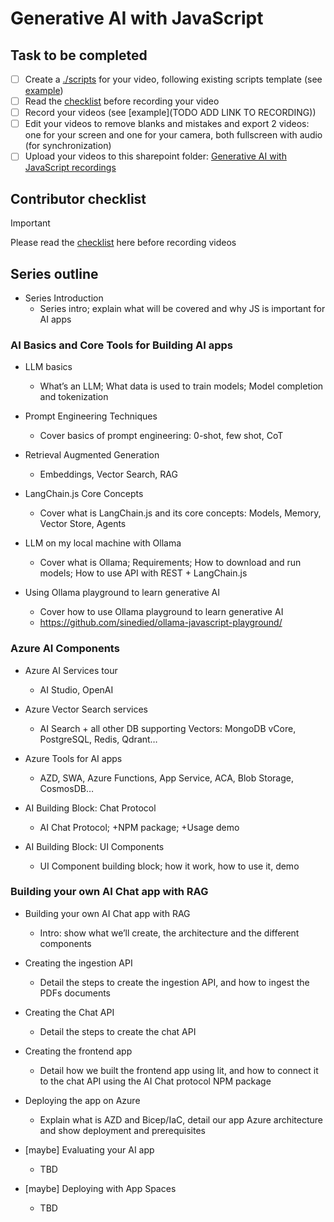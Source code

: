# Generative AI with JavaScript

## Task to be completed

- [ ] Create a [./scripts](./scripts) for your video, following existing scripts template (see [example](./scripts/01-llm-basics.md))
- [ ] Read the [checklist](./checklist.md) before recording your video
- [ ] Record your videos (see [example](TODO ADD LINK TO RECORDING))
- [ ] Edit your videos to remove blanks and mistakes and export 2 videos: one for your screen and one for your camera, both fullscreen with audio (for synchronization)
- [ ] Upload your videos to this sharepoint folder: [Generative AI with JavaScript recordings](https://microsofteur-my.sharepoint.com/:f:/g/personal/yolasors_microsoft_com/EqirxuaHxI1Kp0TW9IbEsYkBIsFuyrcM8ltSzsoEtUqj7A?e=nFw2OT)

## Contributor checklist

> [!IMPORTANT]
> Please read the [checklist](./checklist.md) here before recording videos

## Series outline

- Series Introduction
  * Series intro; explain what will be covered and why JS is important for AI apps

### AI Basics and Core Tools for Building AI apps

- LLM basics
  * What’s an LLM; What data is used to train models; Model completion and tokenization

- Prompt Engineering Techniques
  * Cover basics of prompt engineering: 0-shot, few shot, CoT

- Retrieval Augmented Generation
  * Embeddings, Vector Search, RAG

- LangChain.js Core Concepts
  * Cover what is LangChain.js and its core concepts: Models, Memory, Vector Store, Agents

- LLM on my local machine with Ollama
  * Cover what is Ollama; Requirements; How to download and run models; How to use API with REST + LangChain.js

- Using Ollama playground to learn generative AI
  * Cover how to use Ollama playground to learn generative AI
  * https://github.com/sinedied/ollama-javascript-playground/


### Azure AI Components

- Azure AI Services tour
  * AI Studio, OpenAI

- Azure Vector Search services
  * AI Search + all other DB supporting Vectors: MongoDB vCore, PostgreSQL, Redis, Qdrant…

- Azure Tools for AI apps
  * AZD, SWA, Azure Functions, App Service, ACA, Blob Storage, CosmosDB…

- AI Building Block: Chat Protocol
  * AI Chat Protocol; +NPM package; +Usage demo

- AI Building Block: UI Components
  * UI Component building block; how it work, how to use it, demo

### Building your own AI Chat app with RAG

- Building your own AI Chat app with RAG
  * Intro: show what we’ll create, the architecture and the different components

- Creating the ingestion API 
  * Detail the steps to create the ingestion API, and how to ingest the PDFs documents

- Creating the Chat API
  * Detail the steps to create the chat API

- Creating the frontend app
  * Detail how we built the frontend app using lit, and how to connect it to the chat API using the AI Chat protocol NPM package

- Deploying the app on Azure
  * Explain what is AZD and Bicep/IaC, detail our app Azure architecture and show deployment and prerequisites

- [maybe] Evaluating your AI app
  * TBD

- [maybe] Deploying with App Spaces
  * TBD
